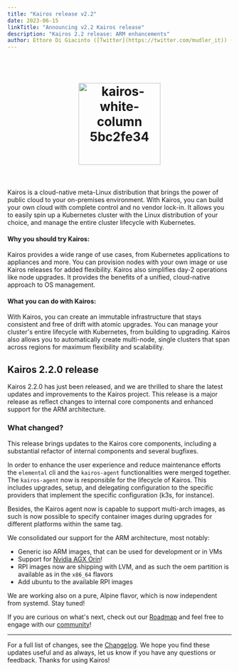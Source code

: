 ```yaml
---
title: "Kairos release v2.2"
date: 2023-06-15
linkTitle: "Announcing v2.2 Kairos release"
description: "Kairos 2.2 release: ARM enhancements"
author: Ettore Di Giacinto ([Twitter](https://twitter.com/mudler_it)) ([GitHub](https://github.com/mudler))
---
```

<h1 align="center">
  <br>
     <img width="184" alt="kairos-white-column 5bc2fe34" src="https://user-images.githubusercontent.com/2420543/215073247-96988fd1-7fcf-4877-a28d-7c5802db43ab.png">
    <br>
<br>
</h1>

Kairos is a cloud-native meta-Linux distribution that brings the power of public cloud to your on-premises environment. With Kairos, you can build your own cloud with complete control and no vendor lock-in. It allows you to easily spin up a Kubernetes cluster with the Linux distribution of your choice, and manage the entire cluster lifecycle with Kubernetes.

#### Why you should try Kairos:
Kairos provides a wide range of use cases, from Kubernetes applications to appliances and more. You can provision nodes with your own image or use Kairos releases for added flexibility. Kairos also simplifies day-2 operations like node upgrades. It provides the benefits of a unified, cloud-native approach to OS management.

#### What you can do with Kairos:
With Kairos, you can create an immutable infrastructure that stays consistent and free of drift with atomic upgrades. You can manage your cluster's entire lifecycle with Kubernetes, from building to upgrading. Kairos also allows you to automatically create multi-node, single clusters that span across regions for maximum flexibility and scalability.

## Kairos 2.2.0 release

Kairos 2.2.0 has just been released, and we are thrilled to share the latest updates and improvements to the Kairos project. This release is a major release as reflect changes to internal core components and enhanced support for the ARM architecture.
  
### What changed?

This release brings updates to the Kairos core components, including a substantial refactor of internal components and several bugfixes.

In order to enhance the user experience and reduce maintenance efforts the `elemental` cli and the `kairos-agent` functionalities were merged together. The `kairos-agent` now is responsible for the lifecycle of Kairos. This includes upgrades, setup, and delegating configuration to the specific providers that implement the specific configuration (k3s, for instance).

Besides, the Kairos agent now is capable to support multi-arch images, as such is now possible to specify container images during upgrades for different platforms within the same tag.

We consolidated our support for the ARM architecture, most notably:

- Generic iso ARM images, that can be used for development or in VMs
- Support for [Nvidia AGX Orin](https://kairos.io/docs/installation/nvidia_agx_orin/)!
- RPI images now are shipping with LVM, and as such the oem partition is available as in the `x86_64` flavors
- Add ubuntu to the available RPI images

We are working also on a pure, Alpine flavor, which is now independent from systemd. Stay tuned!

If you are curious on what's next, check out our [Roadmap](https://github.com/orgs/kairos-io/projects/2) and feel free to engage with our [community](https://kairos.io/community/)!

---

For a full list of changes, see the  [Changelog](https://github.com/kairos-io/kairos/releases/tag/v2.2.0). We hope you find these updates useful and as always, let us know if you have any questions or feedback. Thanks for using Kairos!

